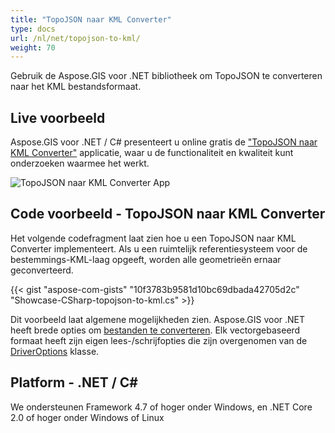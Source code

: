 ```yaml
---
title: "TopoJSON naar KML Converter"
type: docs
url: /nl/net/topojson-to-kml/
weight: 70
---
```


Gebruik de Aspose.GIS voor .NET bibliotheek om TopoJSON te converteren naar het KML bestandsformaat.

## **Live voorbeeld**

Aspose.GIS voor .NET / C# presenteert u online gratis de ["TopoJSON naar KML Converter"](https://products.aspose.app/gis/conversion/topojson-to-kml) applicatie, waar u de functionaliteit en kwaliteit kunt onderzoeken waarmee het werkt.

![TopoJSON naar KML Converter App](conversion.png)

## **Code voorbeeld - TopoJSON naar KML Converter**

Het volgende codefragment laat zien hoe u een TopoJSON naar KML Converter implementeert. Als u een ruimtelijk referentiesysteem voor de bestemmings-KML-laag opgeeft, worden alle geometrieën ernaar geconverteerd. 

{{< gist "aspose-com-gists" "10f3783b9581d10bc69dbada42705d2c" "Showcase-CSharp-topojson-to-kml.cs" >}}

Dit voorbeeld laat algemene mogelijkheden zien. Aspose.GIS voor .NET heeft brede opties om [bestanden te converteren](https://docs.aspose.com/gis/net/vector-layers/). Elk vectorgebaseerd formaat heeft zijn eigen lees-/schrijfopties die zijn overgenomen van de [DriverOptions](https://reference.aspose.com/gis/net/aspose.gis/driveroptions) klasse.

## **Platform - .NET / C#**

We ondersteunen Framework 4.7 of hoger onder Windows, en .NET Core 2.0 of hoger onder Windows of Linux
